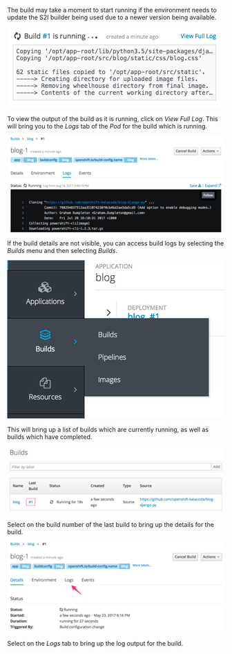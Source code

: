 The build may take a moment to start running if the environment needs to update the S2I builder being used due to a newer version being available.

![Build Progress Banner](../../assets/introduction/deploying-python/03-build-progress-banner.png)

To view the output of the build as it is running, click on _View Full Log_. This will bring you to the _Logs_ tab of the _Pod_ for the build which is running.

![Running Build Log](../../assets/introduction/deploying-python/03-running-build-log.png)

If the build details are not visible, you can access build logs by selecting the _Builds_ menu and then selecting _Builds_.

![Accessing Builds Menu](../../assets/introduction/deploying-python/03-accessing-builds-menu.png)

This will bring up a list of builds which are currently running, as well as builds which have completed.

![List of Builds Run](../../assets/introduction/deploying-python/03-list-of-builds-run.png)

Select on the build number of the last build to bring up the details for the build.

![Build Details](../../assets/introduction/deploying-python/03-build-details.png)

Select on the _Logs_ tab to bring up the log output for the build.
